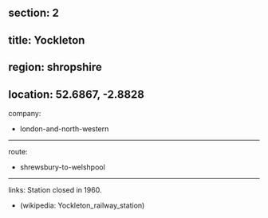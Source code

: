 section: 2
----
title: Yockleton
----
region: shropshire
----
location: 52.6867, -2.8828
----
company:
- london-and-north-western
----
route:
- shrewsbury-to-welshpool
----
links:
Station closed in 1960.
- (wikipedia: Yockleton_railway_station)

